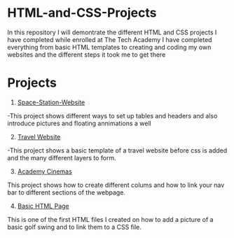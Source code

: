 # HTML-and-CSS-Projects
In this repository I will demontrate the different HTML and CSS projects I have completed while enrolled at The Tech Academy
I have completed everything from basic HTML templates to creating and coding my own websites and the different steps it took me to get there
<h1>Projects</h1>

1. [Space-Station-Website](https://github.com/ericstearns/HTML-and-CSS-Projects/blob/main/project2/index.html)
<p>-This project shows different ways to set up tables and headers and also introduce pictures and floating annimations a well</p>

2. [Travel Website](https://github.com/ericstearns/HTML-and-CSS-Projects/blob/main/One-Page%20Website/one_page_website.html)
<p>-This project shows a basic template of a travel website before css is added and the many different layers to form.</p>

3. [Academy Cinemas](https://github.com/ericstearns/HTML-and-CSS-Projects/blob/main/bootstrap4_project/academy_cinemas.html)
<p>This project shows how to create different colums and how to link your nav bar to different sections of the webpage.</p>

4. [Basic HTML Page](https://github.com/ericstearns/HTML-and-CSS-Projects/blob/main/Basic_HTML_and_CSS/Basic_HTML_1.html)
<p>This is one of the first HTML files I created on how to add a picture of a basic golf swing and to link them to a CSS file. </p>
